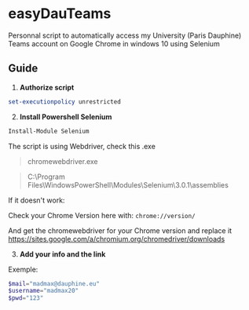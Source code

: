 # easyDauTeams

 Personnal script to automatically access my University (Paris Dauphine) Teams account on Google Chrome in windows 10 using Selenium

 ## Guide

 1. **Authorize script**

```Powershell
set-executionpolicy unrestricted
```

 2. **Install Powershell Selenium**

```Powershell
Install-Module Selenium
```

The script is using Webdriver, check this .exe
> chromewebdriver.exe

> C:\Program Files\WindowsPowerShell\Modules\Selenium\3.0.1\assemblies

If it doesn't work: 

Check your Chrome Version here with: `chrome://version/`

And get the chromewebdriver for your Chrome version and replace it
https://sites.google.com/a/chromium.org/chromedriver/downloads

3. **Add your info and the link**

Exemple:
```Powershell
$mail="madmax@dauphine.eu"
$username="madmax20"
$pwd="123"
```
